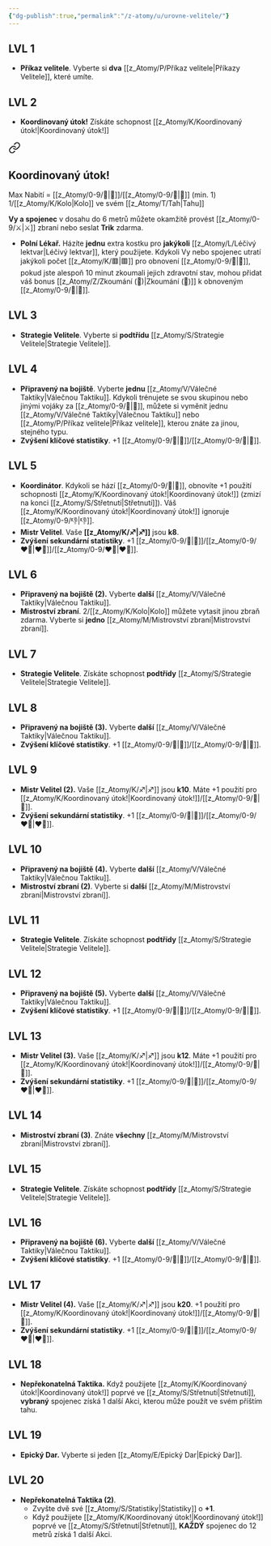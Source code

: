 ```yaml
---
{"dg-publish":true,"permalink":"/z-atomy/u/urovne-velitele/"}
---
```


## LVL 1
- **Příkaz velitele**. Vyberte si **dva** [[z_Atomy/P/Příkaz velitele\|Příkazy Velitele]], které umíte.
## LVL 2
- **Koordinovaný útok!** Získáte schopnost [[z_Atomy/K/Koordinovaný útok!\|Koordinovaný útok!]]

<div class="transclusion internal-embed is-loaded"><a class="markdown-embed-link" href="/z-atomy/k/koordinovany-utok/" aria-label="Open link"><svg xmlns="http://www.w3.org/2000/svg" width="24" height="24" viewBox="0 0 24 24" fill="none" stroke="currentColor" stroke-width="2" stroke-linecap="round" stroke-linejoin="round" class="svg-icon lucide-link"><path d="M10 13a5 5 0 0 0 7.54.54l3-3a5 5 0 0 0-7.07-7.07l-1.72 1.71"></path><path d="M14 11a5 5 0 0 0-7.54-.54l-3 3a5 5 0 0 0 7.07 7.07l1.71-1.71"></path></svg></a><div class="markdown-embed">




## Koordinovaný útok! 
Max Nabití = [[z_Atomy/0-9/📖\|📖]]/[[z_Atomy/0-9/🔋\|🔋]] (min. 1)
1/[[z_Atomy/K/Kolo\|Kolo]] ve svém [[z_Atomy/T/Tah\|Tahu]]

**Vy a spojenec** v dosahu do 6 metrů můžete okamžitě provést [[z_Atomy/0-9/⚔️\|⚔️]] zbraní nebo seslat **Trik** zdarma.

</div></div>

- **Polní Lékař.** Házíte **jednu** extra kostku pro **jakýkoli** [[z_Atomy/L/Léčivý lektvar\|Léčivý lektvar]], který použijete. Kdykoli Vy nebo spojenec utratí jakýkoli počet [[z_Atomy/K/🟥\|🟥]] pro obnovení [[z_Atomy/0-9/💖\|💖]], pokud jste alespoň 10 minut zkoumali jejich zdravotní stav, mohou přidat váš bonus [[z_Atomy/Z/Zkoumání (📖)\|Zkoumání (📖)]] k obnoveným [[z_Atomy/0-9/💖\|💖]].
## LVL 3
- **Strategie Velitele**. Vyberte si **podtřídu** [[z_Atomy/S/Strategie Velitele\|Strategie Velitele]].
## LVL 4
- **Připravený na bojiště**. Vyberte **jednu** [[z_Atomy/V/Válečné Taktiky\|Válečnou Taktiku]]. Kdykoli trénujete se svou skupinou nebo jinými vojáky za [[z_Atomy/0-9/🔋\|🔋]], můžete si vyměnit jednu [[z_Atomy/V/Válečné Taktiky\|Válečnou Taktiku]] nebo [[z_Atomy/P/Příkaz velitele\|Příkaz velitele]], kterou znáte za jinou, stejného typu.
- **Zvýšení klíčové statistiky**. +1 [[z_Atomy/0-9/💪\|💪]]/[[z_Atomy/0-9/📖\|📖]].
## LVL 5
- **Koordinátor**. Kdykoli se hází [[z_Atomy/0-9/🏁\|🏁]], obnovíte +1 použití schopnosti [[z_Atomy/K/Koordinovaný útok!\|Koordinovaný útok!]] (zmizí na konci [[z_Atomy/S/Střetnutí\|Střetnutí]]). Váš [[z_Atomy/K/Koordinovaný útok!\|Koordinovaný útok!]] ignoruje [[z_Atomy/0-9/👎\|👎]]. 
- **Mistr Velitel**. Vaše **[[z_Atomy/K/♐\|♐]]** jsou **k8**.
- **Zvýšení sekundární statistiky**. +1 [[z_Atomy/0-9/🎯\|🎯]]/[[z_Atomy/0-9/❤️‍🔥\|❤️‍🔥]]/[[z_Atomy/0-9/❤️‍🔥\|❤️‍🔥]].
## LVL 6
- **Připravený na bojiště (2).** Vyberte **další** [[z_Atomy/V/Válečné Taktiky\|Válečnou Taktiku]].
- **Mistroství zbraní**. 2/[[z_Atomy/K/Kolo\|Kolo]] můžete vytasit jinou zbraň zdarma. Vyberte si **jedno** [[z_Atomy/M/Mistrovství zbraní\|Mistrovství zbraní]].
## LVL 7
- **Strategie Velitele**. Získáte schopnost **podtřídy** [[z_Atomy/S/Strategie Velitele\|Strategie Velitele]].
## LVL 8
- **Připravený na bojiště (3).** Vyberte **další** [[z_Atomy/V/Válečné Taktiky\|Válečnou Taktiku]].
- **Zvýšení klíčové statistiky**. +1 [[z_Atomy/0-9/💪\|💪]]/[[z_Atomy/0-9/📖\|📖]].
## LVL 9
- **Mistr Velitel (2).** Vaše [[z_Atomy/K/♐\|♐]] jsou **k10**. Máte +1 použití pro [[z_Atomy/K/Koordinovaný útok!\|Koordinovaný útok!]]/[[z_Atomy/0-9/🔋\|🔋]].
- **Zvýšení sekundární statistiky**. +1 [[z_Atomy/0-9/🎯\|🎯]]/[[z_Atomy/0-9/❤️‍🔥\|❤️‍🔥]].
## LVL 10
- **Připravený na bojiště (4).** Vyberte **další** [[z_Atomy/V/Válečné Taktiky\|Válečnou Taktiku]].
- **Mistroství zbraní (2)**. Vyberte si **další** [[z_Atomy/M/Mistrovství zbraní\|Mistrovství zbraní]].
## LVL 11
- **Strategie Velitele**. Získáte schopnost **podtřídy** [[z_Atomy/S/Strategie Velitele\|Strategie Velitele]].
## LVL 12
- **Připravený na bojiště (5).** Vyberte **další** [[z_Atomy/V/Válečné Taktiky\|Válečnou Taktiku]].
- **Zvýšení klíčové statistiky**. +1 [[z_Atomy/0-9/💪\|💪]]/[[z_Atomy/0-9/📖\|📖]].
## LVL 13
- **Mistr Velitel (3).** Vaše [[z_Atomy/K/♐\|♐]] jsou **k12**. Máte +1 použití pro [[z_Atomy/K/Koordinovaný útok!\|Koordinovaný útok!]]/[[z_Atomy/0-9/🔋\|🔋]].
- **Zvýšení sekundární statistiky**. +1 [[z_Atomy/0-9/🎯\|🎯]]/[[z_Atomy/0-9/❤️‍🔥\|❤️‍🔥]].
## LVL 14
- **Mistroství zbraní (3)**. Znáte **všechny** [[z_Atomy/M/Mistrovství zbraní\|Mistrovství zbraní]].
## LVL 15
- **Strategie Velitele**. Získáte schopnost **podtřídy** [[z_Atomy/S/Strategie Velitele\|Strategie Velitele]].
## LVL 16
- **Připravený na bojiště (6).** Vyberte **další** [[z_Atomy/V/Válečné Taktiky\|Válečnou Taktiku]].
- **Zvýšení klíčové statistiky**. +1 [[z_Atomy/0-9/💪\|💪]]/[[z_Atomy/0-9/📖\|📖]].
## LVL 17
- **Mistr Velitel (4).** Vaše [[z_Atomy/K/♐\|♐]] jsou **k20**. +1 použití pro [[z_Atomy/K/Koordinovaný útok!\|Koordinovaný útok!]]/[[z_Atomy/0-9/🔋\|🔋]].
- **Zvýšení sekundární statistiky**. +1 [[z_Atomy/0-9/🎯\|🎯]]/[[z_Atomy/0-9/❤️‍🔥\|❤️‍🔥]].
## LVL 18
- **Nepřekonatelná Taktika.** Když použijete [[z_Atomy/K/Koordinovaný útok!\|Koordinovaný útok!]] poprvé ve [[z_Atomy/S/Střetnutí\|Střetnutí]], **vybraný** spojenec získá 1 další Akci, kterou může použít ve svém příštím tahu.
## LVL 19
- **Epický Dar.** Vyberte si jeden [[z_Atomy/E/Epický Dar\|Epický Dar]].
## LVL 20
- **Nepřekonatelná Taktika (2)**. 
	- Zvyšte dvě své [[z_Atomy/S/Statistiky\|Statistiky]] o **+1**.
	- Když použijete [[z_Atomy/K/Koordinovaný útok!\|Koordinovaný útok!]] poprvé ve [[z_Atomy/S/Střetnutí\|Střetnutí]], **KAŽDÝ** spojenec do 12 metrů získá 1 další Akci.